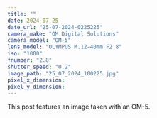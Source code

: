 ```yaml
---
title: ""
date: 2024-07-25
date_url: "25-07-2024-0225225"
camera_make: "OM Digital Solutions"
camera_model: "OM-5"
lens_model: "OLYMPUS M.12-40mm F2.8"
iso: "1000"
fnumber: "2.8"
shutter_speed: "0.2"
image_path: "25_07_2024_100225.jpg"
pixel_x_dimension: 
pixel_y_dimension: 
---
```


This post features an image taken with an OM-5.